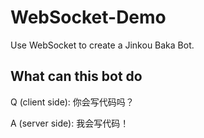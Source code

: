 # WebSocket-Demo

Use WebSocket to create a Jinkou Baka Bot.

## What can this bot do

Q (client side): 你会写代码吗？

A (server side): 我会写代码！
